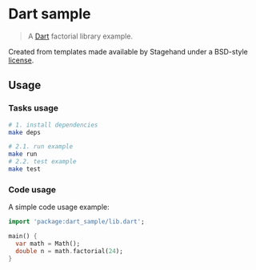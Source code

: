# Dart sample

> A [Dart](https://www.dartlang.org/) factorial library example.

Created from templates made available by Stagehand under a BSD-style
[license](https://github.com/dart-lang/stagehand/blob/master/LICENSE).

## Usage

### Tasks usage

```sh
# 1. install dependencies
make deps

# 2.1. run example
make run
# 2.2. test example
make test
```

### Code usage

A simple code usage example:

```dart
import 'package:dart_sample/lib.dart';

main() {
  var math = Math();
  double n = math.factorial(24);
}
```
